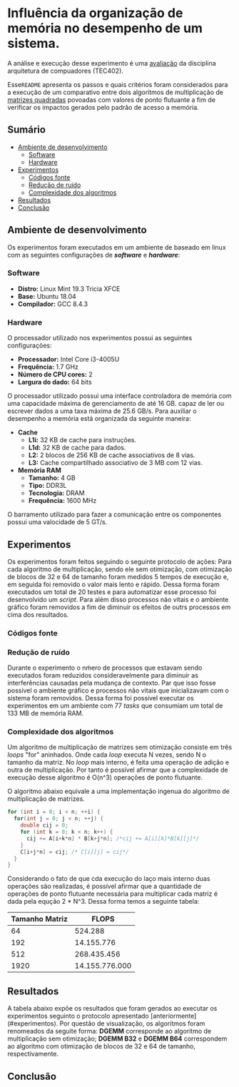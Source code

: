 # Influência da organização de memória no desempenho de um sistema.

A análise e execução desse experimento é uma
[avaliação](https://github.com/UellingtonDamasceno/DGEMM-memory-analysis/blob/main/info/description.pdf)
da disciplina arquitetura de compuadores (TEC402). 

Esse``README`` apresenta os passos e quais critérios foram 
considerados para a execução de um comparativo entre dois algoritmos de
multiplicação de [matrizes quadradas](https://github.com/UellingtonDamasceno/DGEMM-memory-analysis/tree/main/res)
povoadas com valores de ponto flutuante a fim de verificar os impactos
gerados pelo padrão de acesso a memória. 


## Sumário
- [Ambiente de desenvolvimento](#ambiente-de-desenvolvimento)
  - [Software](#software)
  - [Hardware](#hardware)
- [Experimentos](#experimentos)
  - [Códigos fonte](#códigos-fonte)
  - [Redução de ruído](#redução-de-ruído)
  - [Complexidade dos algoritmos](#complexidade-dos-algoritmos)
- [Resultados](#resultados)
- [Conclusão](#conclusão)

## Ambiente de desenvolvimento
Os experimentos foram executados em um ambiente de baseado em linux com as
seguintes configurações de ***software*** e ***hardware***:

### Software
  - **Distro:** Linux Mint 19.3 Tricia XFCE
  - **Base:** Ubuntu 18.04
  - **Compilador:** GCC 8.4.3 


### Hardware
O processador utilizado nos experimentos possui as seguintes configurações:

  - **Processador:** Intel Core i3-4005U
  - **Frequência:** 1.7 GHz
  - **Número de CPU cores:** 2
  - **Largura do dado:** 64 bits

O processador utilizado possui uma interface controladora de memória com 
uma capacidade máxima de gerenciamento de até 16 GB. capaz de ler ou escrever 
dados a uma taxa máxima de 25.6 GB/s. Para auxiliar o desempenho a memória está
organizada da seguinte maneira:

  - **Cache**
    - **L1i:** 32 KB de cache para instruções.
    - **L1d:** 32 KB de cache para dados.
    - **L2:** 2 blocos de 256 KB de cache associativos de 8 vias.
    - **L3:** Cache compartilhado associativo de 3 MB com 12 vias.
  - **Memória RAM**
    - **Tamanho:** 4 GB
    - **Tipo:** DDR3L
    - **Tecnologia:** DRAM
    - **Frequência:** 1600 MHz
    
O barramento utilizado para fazer a comunicação entre os componentes possui uma valocidade de 5 GT/s.

## Experimentos
Os experimentos foram feitos seguindo o seguinte protocolo de ações: Para 
cada algoritmo de multiplicação, sendo ele sem otimização, com otimização
de blocos de 32 e 64 de tamanho foram medidos 5 tempos de execução e, em
seguida foi removido o valor mais lento e rápido. Dessa forma foram 
executados um total de 20 testes e para automatizar esse processo foi 
desenvolvido um *script*. Para além disso processos não vitais e o 
ambiente gráfico foram removidos a fim de diminuir os efeitos de outrs 
processos em cima dos resultados.

### Códigos fonte
### Redução de ruído
Durante o experimento o nḿero de processos que estavam sendo executados foram
reduzidos consideravelmente para diminuir as interferências causadas pela mudança
de contexto. Par que isso fosse possível o ambiente gráfico e processos não 
vitais que inicializavam com o sistema foram removidos. Dessa forma foi possível executar
os experimentos em um ambiente com 77 *tasks* que consumiam um total de 133 MB de memória RAM.

### Complexidade dos algoritmos
Um algoritmo de multiplicação de matrizes sem otimização consiste em três *loops* 
"for" aninhados. Onde cada *loop* executa N vezes, sendo N o tamanho da matriz.
No *loop* mais interno, é feita uma operação de adição e outra de multiplicação. 
Por tanto é possível afirmar que a complexidade de execução desse algoritmo é O(n^3) 
operações de ponto flutuante.

O algoritmo abaixo equivale a uma implementação ingenua do algoritmo de multiplicação de 
matrizes. 

```c
for (int i = 0; i < n; ++i) {
  for(int j = 0; j < n; ++j) {
    double cij = 0;
    for (int k = 0; k < n; k++) {
      cij += A[i+k*n] * B[k+j*n]; /*cij += A[i][k]*B[k][j]*/
    }
    C[i+j*n] = cij; /* C[i][j] = cij*/
  }
}

```

Considerando o fato de que cda execução do laço mais interno duas 
operações são realizadas, é possível afirmar que a quantidade de operações 
de ponto flutuante necessária para multiplicar cada matriz é dada pela 
equção 2 * N^3. Dessa forma temos a seguinte tabela:

|Tamanho Matriz | FLOPS |
|---|---|
|64|524.288|
|192|14.155.776|
|512|268.435.456|
|1920|14.155.776.000|

## Resultados
A tabela abaixo expõe os resultados que foram gerados ao executar os 
experimentos seguinto o protocolo apresentado [anteriormente]
(#experimentos). Por questão de visualização, os algoritmos foram 
renomeados da seguite forma: **DGEMM** corresponde ao algoritmo de 
multiplicação sem otimização; **DGEMM B32** e **DGEMM B64** correspondem 
ao algoritmo com otimização de blocos de 32 e 64 de tamanho, 
respectivamente.


## Conclusão
